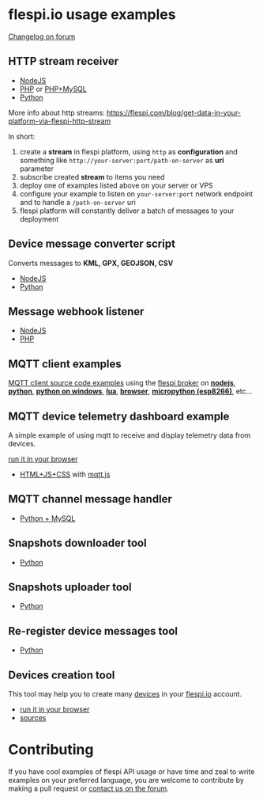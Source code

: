 # flespi.io usage examples

[Changelog on forum](https://forum.flespi.com/d/156-changelog-code-examples-github)

## HTTP stream receiver

* [NodeJS](http-stream-receiver/nodejs)
* [PHP](http-stream-receiver/php) or [PHP+MySQL](http-stream-receiver/php_mysql)
* [Python](http-stream-receiver/python)

More info about http streams: https://flespi.com/blog/get-data-in-your-platform-via-flespi-http-stream

In short:

1. create a **stream** in flespi platform, using `http` as **configuration** and something like `http://your-server:port/path-on-server` as **uri** parameter
2. subscribe created **stream** to items you need
3. deploy one of examples listed above on your server or VPS
4. configure your example to listen on `your-server:port` network endpoint and to handle a `/path-on-server` uri
5. flespi platform will constantly deliver a batch of messages to your deployment


## Device message converter script

Converts messages to **KML, GPX, GEOJSON, CSV**

* [NodeJS](message-converter/nodejs)
* [Python](message-converter/python)

## Message webhook listener

* [NodeJS](msg-webhook-plugin-listener/nodejs)
* [PHP](msg-webhook-plugin-listener/php)

## MQTT client examples

[MQTT client source code examples](mqtt-client/) using the [flespi broker](https://flespi.com/mqtt-broker) on [**nodejs**](./mqtt-client/nodejs), [**python**](./mqtt-client/python), [**python on windows**](./mqtt-client/python-windows), [**lua**](./mqtt-client/lua), [**browser**](./mqtt-client/browser), [**micropython (esp8266)**](./mqtt-client/micropython), etc...

## MQTT device telemetry dashboard example

A simple example of using mqtt to receive and display telemetry data from devices.

[run it in your browser](https://flespi-software.github.io/examples/mqtt-telemetry-dashboard/index.html)

* [HTML+JS+CSS](mqtt-telemetry-dashboard) with [mqtt.js](https://github.com/mqttjs/MQTT.js)

## MQTT channel message handler

* [Python + MySQL](mqtt-message-handler/python)

## Snapshots downloader tool

* [Python](snapshots-downloader)

## Snapshots uploader tool

* [Python](snapshots-uploader)

## Re-register device messages tool

* [Python](re-register_messages)

## Devices creation tool

This tool may help you to create many [devices](https://flespi.com/kb/device-virtual-instance-of-real-tracker) in your [flespi.io](https://flespi.io/) account.

* [run it in your browser](https://flespi-software.github.io/examples/devices-creation-tool/)
* [sources](https://github.com/flespi-software/examples/tree/master/devices-creation-tool)

# Contributing

If you have cool examples of flespi API usage or have time and zeal to write examples on your preferred language, you are welcome to contribute by making a pull request or [contact us on the forum](https://forum.flespi.com/d/156-changelog-code-examples-github).
